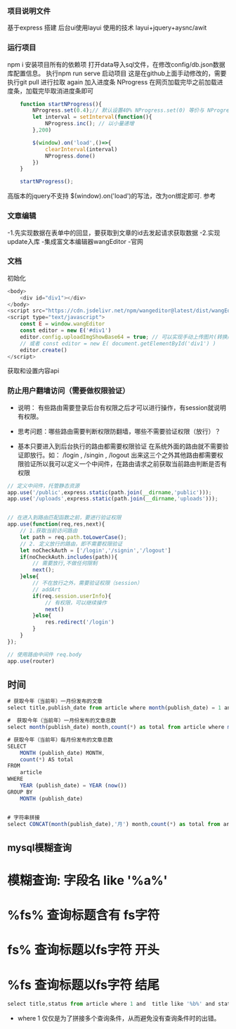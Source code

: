 ### 项目说明文件
基于express 搭建
后台ui使用layui
使用的技术 layui+jquery+aysnc/awit
### 运行项目
npm i 安装项目所有的依赖项
打开data导入sql文件，在修改config/db.json数据库配置信息。
执行npm run serve 启动项目
这是在github上面手动修改的，需要执行git pull 进行拉取
again
加入进度条 NProgress
在网页加载完毕之前加载进度条，加载完毕取消进度条即可
```js
    function startNProgress(){
        NProgress.set(0.4);// 默认设置40% NProgress.set(0) 等价与 NProgress.start()
        let interval = setInterval(function(){
            NProgress.inc(); // 以小量递增
        },200)

        $(window).on('load',()=>{
            clearInterval(interval)
            NProgress.done()
        })
    }

    startNProgress();
```
高版本的jquery不支持 $(window).on('load')的写法，改为on绑定即可. 参考

### 文章编辑
-1.先实现数据在表单中的回显，要获取到文章的id去发起请求获取数据
-2.实现update入库
-集成富文本编辑器wangEditor
-官网

### 文档

初始化
```js
<body>
    <div id="div1"></div>
</body>
<script src="https://cdn.jsdelivr.net/npm/wangeditor@latest/dist/wangEditor.min.js"></script>
<script type="text/javascript">
    const E = window.wangEditor
    const editor = new E('#div1')
    editor.config.uploadImgShowBase64 = true; // 可以实现手动上传图片(转换成base64格式)
    // 或者 const editor = new E( document.getElementById('div1') )
    editor.create()
</script>
```
获取和设置内容api
### 防止用户翻墙访问（需要做权限验证）
- 说明： 有些路由需要登录后台有权限之后才可以进行操作，有session就说明有权限。

- 思考问题：哪些路由需要判断权限防翻墙，哪些不需要验证权限（放行）？

- 基本只要进入到后台执行的路由都需要权限验证
在系统外面的路由就不需要验证即放行。如： /login , /singin , /logout 出来这三个之外其他路由都需要权限验证所以我可以定义一个中间件，在路由请求之前获取当前路由判断是否有权限
```js
// 定义中间件，托管静态资源
app.use('/public',express.static(path.join(__dirname,'public')));
app.use('/uploads',express.static(path.join(__dirname,'uploads')));


// 在进入到路由匹配函数之前，要进行验证权限
app.use(function(req,res,next){
    // 1.获取当前访问路由
    let path = req.path.toLowerCase();
    // 2. 定义放行的路由，即不需要权限验证
    let noCheckAuth = ['/login','/signin','/logout']
    if(noCheckAuth.includes(path)){
        // 需要放行,不做任何限制
        next();
    }else{
        // 不在放行之外，需要验证权限（session）
        // addArt
        if(req.session.userInfo){
            // 有权限，可以继续操作
            next()
        }else{
            res.redirect('/login')
        }
    }
});

// 使用路由中间件 req.body
app.use(router)
```
## 时间
```js
# 获取今年（当前年）一月份发布的文章
select title,publish_date from article where month(publish_date) = 1 and year(publish_date) = year(now())

#  获取今年（当前年）一月份发布的文章总数
select month(publish_date) month,count(*) as total from article where month(publish_date) = 1 and year(publish_date) = year(now())

# 获取今年（当前年）每月份发布的文章总数
SELECT
	MONTH (publish_date) MONTH,
	count(*) AS total
FROM
	article
WHERE  
	YEAR (publish_date) = YEAR (now())
GROUP BY
	MONTH (publish_date)


# 字符串拼接
select CONCAT(month(publish_date),'月') month,count(*) as total from article  where year(publish_date) = year(now()) group by month(publish_date)
```
## mysql模糊查询
# 模糊查询:   字段名  like   '%a%'
# %fs%    查询标题含有 fs字符 
# fs%    查询标题以fs字符 开头
# %fs    查询标题以fs字符 结尾
```js
select title,status from article where 1 and  title like '%b%' and status = 0;
```
- where 1 仅仅是为了拼接多个查询条件，从而避免没有查询条件时的出错。